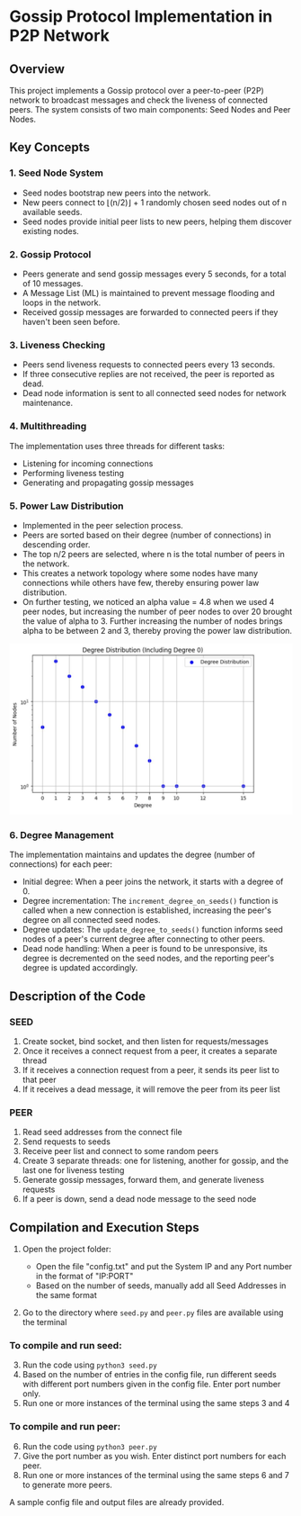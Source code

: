 # Gossip Protocol Implementation in P2P Network

## Overview

This project implements a Gossip protocol over a peer-to-peer (P2P) network to broadcast messages and check the liveness of connected peers. The system consists of two main components: Seed Nodes and Peer Nodes.

## Key Concepts

### 1. Seed Node System

- Seed nodes bootstrap new peers into the network.
- New peers connect to ⌊(n/2)⌋ + 1 randomly chosen seed nodes out of n available seeds.
- Seed nodes provide initial peer lists to new peers, helping them discover existing nodes.

### 2. Gossip Protocol

- Peers generate and send gossip messages every 5 seconds, for a total of 10 messages.
- A Message List (ML) is maintained to prevent message flooding and loops in the network.
- Received gossip messages are forwarded to connected peers if they haven't been seen before.

### 3. Liveness Checking

- Peers send liveness requests to connected peers every 13 seconds.
- If three consecutive replies are not received, the peer is reported as dead.
- Dead node information is sent to all connected seed nodes for network maintenance.

### 4. Multithreading

The implementation uses three threads for different tasks:
- Listening for incoming connections
- Performing liveness testing
- Generating and propagating gossip messages

### 5. Power Law Distribution

- Implemented in the peer selection process.
- Peers are sorted based on their degree (number of connections) in descending order.
- The top n/2 peers are selected, where n is the total number of peers in the network.
- This creates a network topology where some nodes have many connections while others have few, thereby ensuring power law distribution.
- On further testing, we noticed an alpha value = 4.8 when we used 4 peer nodes, but increasing the number of peer nodes to over 20 brought the value of alpha to 3. Further increasing the number of nodes brings alpha to be between 2 and 3, thereby proving the power law distribution.

![Power Law Distribution Graph](demo.jpeg)

### 6. Degree Management

The implementation maintains and updates the degree (number of connections) for each peer:
- Initial degree: When a peer joins the network, it starts with a degree of 0.
- Degree incrementation: The `increment_degree_on_seeds()` function is called when a new connection is established, increasing the peer's degree on all connected seed nodes.
- Degree updates: The `update_degree_to_seeds()` function informs seed nodes of a peer's current degree after connecting to other peers.
- Dead node handling: When a peer is found to be unresponsive, its degree is decremented on the seed nodes, and the reporting peer's degree is updated accordingly.

## Description of the Code

### SEED

1. Create socket, bind socket, and then listen for requests/messages
2. Once it receives a connect request from a peer, it creates a separate thread
3. If it receives a connection request from a peer, it sends its peer list to that peer
4. If it receives a dead message, it will remove the peer from its peer list

### PEER

1. Read seed addresses from the connect file
2. Send requests to seeds
3. Receive peer list and connect to some random peers
4. Create 3 separate threads: one for listening, another for gossip, and the last one for liveness testing
5. Generate gossip messages, forward them, and generate liveness requests
6. If a peer is down, send a dead node message to the seed node

## Compilation and Execution Steps

1. Open the project folder:
   - Open the file "config.txt" and put the System IP and any Port number in the format of "IP:PORT"
   - Based on the number of seeds, manually add all Seed Addresses in the same format

2. Go to the directory where `seed.py` and `peer.py` files are available using the terminal

### To compile and run seed:

3. Run the code using `python3 seed.py`
4. Based on the number of entries in the config file, run different seeds with different port numbers given in the config file. Enter port number only.
5. Run one or more instances of the terminal using the same steps 3 and 4

### To compile and run peer:

6. Run the code using `python3 peer.py`
7. Give the port number as you wish. Enter distinct port numbers for each peer.
8. Run one or more instances of the terminal using the same steps 6 and 7 to generate more peers.

A sample config file and output files are already provided.
